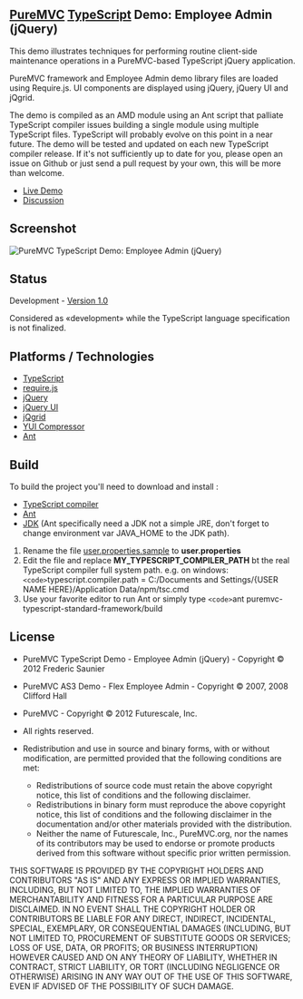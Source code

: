 ## [PureMVC](http://puremvc.github.com/) [TypeScript](https://github.com/puremvc/puremvc-typescript-standard-framework/wiki) Demo: Employee Admin (jQuery)
This demo illustrates techniques for performing routine client-side maintenance operations in a PureMVC-based TypeScript jQuery application.

PureMVC framework and Employee Admin demo library files are loaded using Require.js. UI components
are displayed using jQuery, jQuery UI and jQgrid.

The demo is compiled as an AMD module using an Ant script that palliate TypeScript compiler
issues building a single module using multiple TypeScript files. TypeScript will probably evolve on
this point in a near future. The demo will be tested and updated on each new TypeScript compiler
release. If it's not sufficiently up to date for you, please open an issue on Github or just send a
pull request by your own, this will be more than welcome.

* [Live Demo](http://www.tekool.net/blogfiles/puremvc-typescript/puremvc-typescript-demo-jquery-employeeadmin/)
* [Discussion](http://www.tekool.net/blog/puremvc-typescript/)

## Screenshot
![PureMVC TypeScript Demo: Employee Admin (jQuery)](https://raw.github.com/tekool/puremvc-typescript-demo-employeeadmin/master/screenshot.png)

## Status
Development - [Version 1.0](https://github.com/PureMVC/puremvc-typescript-demo-jquery-employeeadmin/blob/master/VERSION)

Considered as «development» while the TypeScript language specification is not finalized.

## Platforms / Technologies
* [TypeScript](http://www.typescriptlang.org/)
* [require.js](http://jqueryui.com/)
* [jQuery](http://jquery.com/)
* [jQuery UI](http://jqueryui.com/)
* [jQgrid](http://www.trirand.com/blog/)
* [YUI Compressor](http://developer.yahoo.com/yui/compressor/)
* [Ant](http://ant.apache.org/)

## Build

To build the project you'll need to download and install :
* [TypeScript compiler](http://www.typescriptlang.org/#Download)
* [Ant](http://ant.apache.org/)
* [JDK](http://www.oracle.com/technetwork/java/javase/downloads/index.html/) (Ant specifically need a JDK not a simple JRE, don't forget to change environment var JAVA_HOME to the JDK path).

1. Rename the file [user.properties.sample](https://github.com/PureMVC/puremvc-typescript-standard-framework/blob/master/user.properties.sample) to **user.properties**
2. Edit the file and replace **MY_TYPESCRIPT_COMPILER_PATH** bt the real TypeScript compiler full
system path. e.g. on windows: `<code>`typescript.compiler.path = C:/Documents and Settings/{USER NAME HERE}/Application Data/npm/tsc.cmd
3. Use your favorite editor to run Ant or simply type `<code>`ant puremvc-typescript-standard-framework/build

## License
* PureMVC TypeScript Demo - Employee Admin (jQuery) - Copyright © 2012 Frederic Saunier
* PureMVC AS3 Demo - Flex Employee Admin - Copyright © 2007, 2008 Clifford Hall
* PureMVC - Copyright © 2012 Futurescale, Inc.
* All rights reserved.

* Redistribution and use in source and binary forms, with or without modification, are permitted provided that the following conditions are met:

  * Redistributions of source code must retain the above copyright notice, this list of conditions and the following disclaimer.
  * Redistributions in binary form must reproduce the above copyright notice, this list of conditions and the following disclaimer in the documentation and/or other materials provided with the distribution.
  * Neither the name of Futurescale, Inc., PureMVC.org, nor the names of its contributors may be used to endorse or promote products derived from this software without specific prior written permission.

THIS SOFTWARE IS PROVIDED BY THE COPYRIGHT HOLDERS AND CONTRIBUTORS "AS IS" AND ANY EXPRESS OR IMPLIED WARRANTIES, INCLUDING, BUT NOT LIMITED TO, THE IMPLIED WARRANTIES OF MERCHANTABILITY AND FITNESS FOR A PARTICULAR PURPOSE ARE DISCLAIMED. IN NO EVENT SHALL THE COPYRIGHT HOLDER OR CONTRIBUTORS BE LIABLE FOR ANY DIRECT, INDIRECT, INCIDENTAL, SPECIAL, EXEMPLARY, OR CONSEQUENTIAL DAMAGES (INCLUDING, BUT NOT LIMITED TO, PROCUREMENT OF SUBSTITUTE GOODS OR SERVICES; LOSS OF USE, DATA, OR PROFITS; OR BUSINESS INTERRUPTION) HOWEVER CAUSED AND ON ANY THEORY OF LIABILITY, WHETHER IN CONTRACT, STRICT LIABILITY, OR TORT (INCLUDING NEGLIGENCE OR OTHERWISE) ARISING IN ANY WAY OUT OF THE USE OF THIS SOFTWARE, EVEN IF ADVISED OF THE POSSIBILITY OF SUCH DAMAGE.